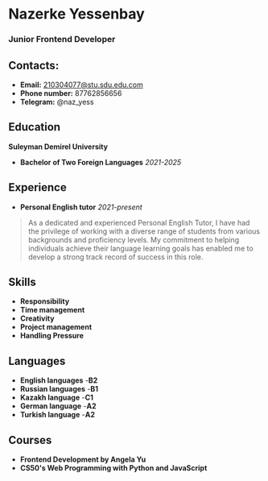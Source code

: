 # Nazerke Yessenbay
### Junior Frontend Developer



## **Contacts:**
- **Email:** 210304077@stu.sdu.edu.com
- **Phone number:** 87762856656
- **Telegram:** @naz_yess

## **Education**
  **Suleyman Demirel University** 
 -  **Bachelor of Two Foreign Languages**    *2021-2025* 


## **Experience**
- **Personal English tutor** 
*2021-present*
> As a dedicated and experienced Personal English Tutor, I have had the privilege of working with a diverse range of students from various backgrounds and proficiency levels. My commitment to helping individuals achieve their language learning goals has enabled me to develop a strong track record of success in this role.



## **Skills**
- **Responsibility**
- **Time management**
- **Creativity**
- **Project management**
- **Handling Pressure**



## **Languages**
- **English languages** -**B2**
- **Russian languages** -**B1**
- **Kazakh language** -**C1**
- **German language** -**A2**
- **Turkish language** -**A2**



## **Courses**
- **Frontend Development by Angela Yu**
- **CS50's Web Programming with Python and JavaScript**
